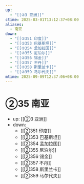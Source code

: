 ```yaml
---
up:
  - "[[②3 亚洲]]"
ctime: 2025-03-01T13:12:37+08:00
aliases:
  - 南亚
down:
  - "[[②351 印度]]"
  - "[[②353 巴基斯坦]]"
  - "[[②354 孟加拉国]]"
  - "[[②355 尼泊尔]]"
  - "[[②356 锡金]]"
  - "[[②357 不丹]]"
  - "[[②358 斯里兰卡]]"
  - "[[②359 马尔代夫]]"
mtime: 2025-09-09T12:37:06+08:00
---
```


# ②35 南亚

- up: [[②3 亚洲]]
- down:	
	- [[②351 印度]]
	- [[②353 巴基斯坦]]
	- [[②354 孟加拉国]]
	- [[②355 尼泊尔]]
	- [[②356 锡金]]
	- [[②357 不丹]]
	- [[②358 斯里兰卡]]
	- [[②359 马尔代夫]]
	
